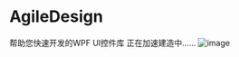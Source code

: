 # AgileDesign
帮助您快速开发的WPF UI控件库
正在加速建造中......
![image](https://user-images.githubusercontent.com/56998197/125036305-6d306780-e0c5-11eb-8ac3-aa139fb1e5fc.png)
